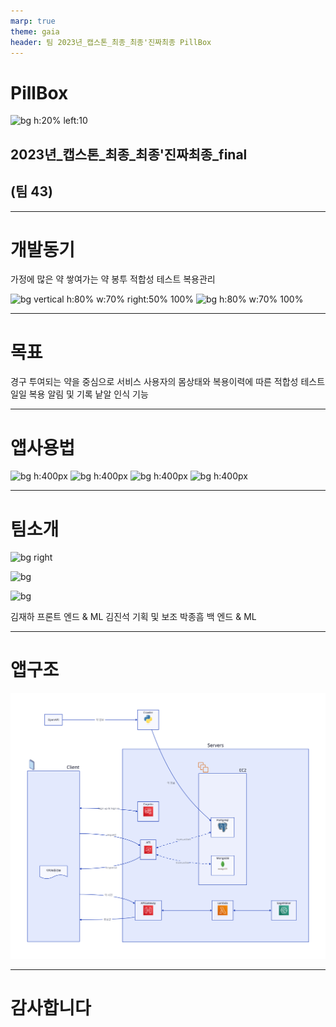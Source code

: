 ```yaml
---
marp: true
theme: gaia
header: 팀 2023년_캡스톤_최종_최종'진짜최종 PillBox
---
```

<!-- _header: "" -->

<!-- _footer: 박종흠 김재하 김진석  -->

# PillBox

![bg h:20% left:10](https://github.com/kookmin-sw/capstone-2023-43/blob/main/docs/images/PillBox%20icon.jpg?raw=true)

## 2023년_캡스톤_최종_최종'진짜최종_final

## (팀 43)

<!---->

___

# 개발동기

가정에 많은 약
쌓여가는 약 봉투
적합성 테스트
복용관리

![bg vertical h:80% w:70% right:50% 100%](https://github.com/kookmin-sw/capstone-2023-43/blob/main/docs/images/mid-PT/%EC%95%BD%EB%B4%89%ED%88%AC.jpg?raw=true)
![bg h:80% w:70% 100% ](https://github.com/kookmin-sw/capstone-2023-43/blob/main/docs/images/mid-PT/%EC%95%BD%EB%B0%95%EC%8A%A4.jpg?raw=true)
___

# 목표

경구 투여되는 약을 중심으로 서비스
사용자의 몸상태와 복용이력에 따른 적합성 테스트
일일 복용 알림 및 기록
낱알 인식 기능
___

# 앱사용법

<!-- 이미지를 한줄로 나열 하면 화면에서도 한줄로 나온다  -->
<!-- 이미지 개행하면 세로로 배열된다 -->

![bg h:400px](https://github.com/kookmin-sw/capstone-2023-43/blob/main/docs/images/mid-PT/main_page.jpg?raw=true) ![bg h:400px](https://github.com/kookmin-sw/capstone-2023-43/blob/main/docs/images/mid-PT/add_pill.jpg?raw=true)   ![bg h:400px](https://github.com/kookmin-sw/capstone-2023-43/blob/main/docs/images/mid-PT/search_pill.jpg?raw=true)  ![bg h:400px](https://github.com/kookmin-sw/capstone-2023-43/blob/main/docs/images/mid-PT/product_detail.jpg?raw=true)

___

# 팀소개

![bg right](https://github.com/kookmin-sw/capstone-2023-43/blob/main/docs/images/%EA%B9%80%EC%9E%AC%ED%95%98%EC%82%AC%EC%A7%84.jpg?raw=true)

![bg](https://github.com/kookmin-sw/capstone-2023-43/blob/main/docs/images/%EA%B9%80%EC%A7%84%EC%84%9D%EC%82%AC%EC%A7%84.jpg?raw=true)

![bg](https://github.com/kookmin-sw/capstone-2023-43/blob/main/docs/images/%EB%B0%95%EC%A2%85%ED%9D%A0%EC%82%AC%EC%A7%84.jpg?raw=true)

김재하 프론트 엔드 & ML
김진석 기획 및 보조
박종흠 백 엔드 & ML
___

<!-- _backgroundColor: white -->

# 앱구조

![bg w:100%](https://github.com/kookmin-sw/capstone-2023-43/blob/main/docs/images/ServerAndClientDiagram.svg?raw=true)

<!-- 서버리스 하게 작업을 진행 -->
<!-- 이후 얄약 낱알 인식 기능 추가 예정-->
<!-- 약학정보원 제공 공공데이터 약에 대한 정보 DB 삽입-->
<!-- 크롤러 작업도 함-->
___

<!-- _class: lead-->
# 감사합니다
